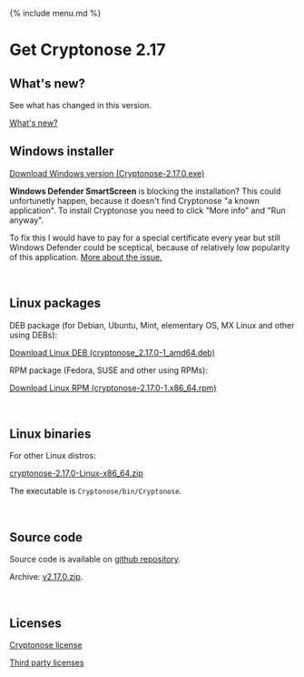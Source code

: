 {% include menu.md %}

# Get Cryptonose 2.17

## What's new?

See what has changed in this version.

<a class="changelog-button" href="https://github.com/dawidm/cryptonose2/releases/tag/v2.17.0">What's new?</a>

## Windows installer

<a class="download-button" href="https://github.com/dawidm/cryptonose2/releases/download/v2.17.0/Cryptonose-2.17.0.exe">Download Windows version (Cryptonose-2.17.0.exe)</a>

**Windows Defender SmartScreen** is blocking the installation? This could unfortunetly happen, because it doesn't find Cryptonose "a known application". To install Cryptonose you need to click "More info" and "Run anyway".

To fix this I would have to pay for a special certificate every year but still Windows Defender could be sceptical, because of relatively low popularity of this application. [More about the issue.](https://getimageview.net/2020/06/02/microsoft-defender-smartscreen-is-hurting-independent-developers/)

&nbsp;

## Linux packages

DEB package (for Debian, Ubuntu, Mint, elementary OS, MX Linux and other using DEBs):

<a class="download-button" href="https://github.com/dawidm/cryptonose2/releases/download/v2.17.0/cryptonose_2.17.0-1_amd64.deb">Download Linux DEB (cryptonose_2.17.0-1_amd64.deb)</a>

RPM package (Fedora, SUSE and other using RPMs):

<a class="download-button" href="https://github.com/dawidm/cryptonose2/releases/download/v2.17.0/cryptonose-2.17.0-1.x86_64.rpm">Download Linux RPM (cryptonose-2.17.0-1.x86_64.rpm)</a>

&nbsp;

## Linux binaries
For other Linux distros:

[cryptonose-2.17.0-Linux-x86_64.zip](https://github.com/dawidm/cryptonose2/releases/download/v2.17.0/cryptonose-2.17.0-Linux-x86_64.zip)

The executable is `Cryptonose/bin/Cryptonose`.

&nbsp;

## Source code
Source code is available on [github repository](https://github.com/dawidm/cryptonose2/releases/tag/v2.17.0).

Archive: [v2.17.0.zip](https://github.com/dawidm/cryptonose2/archive/v2.17.0.zip).

&nbsp;

## Licenses
[Cryptonose license](https://github.com/dawidm/cryptonose2/releases/download/v2.17.0/LICENSE.txt)

[Third party licenses](https://github.com/dawidm/cryptonose2/releases/download/v2.17.0/LICENSE-3RD-PARTY.txt)
